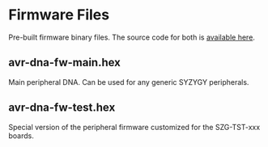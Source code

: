 # Firmware Files

Pre-built firmware binary files. The source code for both is [available here](https://github.com/SYZYGYfpga/avr-dna-fw). 

## avr-dna-fw-main.hex

Main peripheral DNA. Can be used for any generic SYZYGY peripherals.

## avr-dna-fw-test.hex

Special version of the peripheral firmware customized for the SZG-TST-xxx boards.